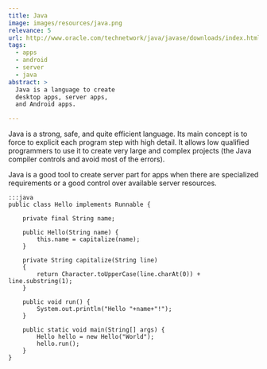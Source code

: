 ```yaml
---
title: Java
image: images/resources/java.png
relevance: 5
url: http://www.oracle.com/technetwork/java/javase/downloads/index.html
tags:
  - apps
  - android
  - server
  - java
abstract: >
  Java is a language to create
  desktop apps, server apps, 
  and Android apps.

---
```

Java is a strong, safe, and quite efficient language.
Its main concept is to force to explicit each program step with high detail.
It allows low qualified programmers to use it
to create very large and complex projects
(the Java compiler controls and avoid most of the errors).

Java is a good tool to create server part for apps
when there are specialized requirements 
or a good control over available server resources.
 
    :::java
	public class Hello implements Runnable {

	    private final String name;
		
	    public Hello(String name) {
		    this.name = capitalize(name);
	    }

	    private String capitalize(String line)
	    {
	        return Character.toUpperCase(line.charAt(0)) + line.substring(1);
	    }
		
		public void run() {
		    System.out.println("Hello "+name+"!");
		}

	    public static void main(String[] args) {
		    Hello hello = new Hello("World");
			hello.run();
	    }
	}
